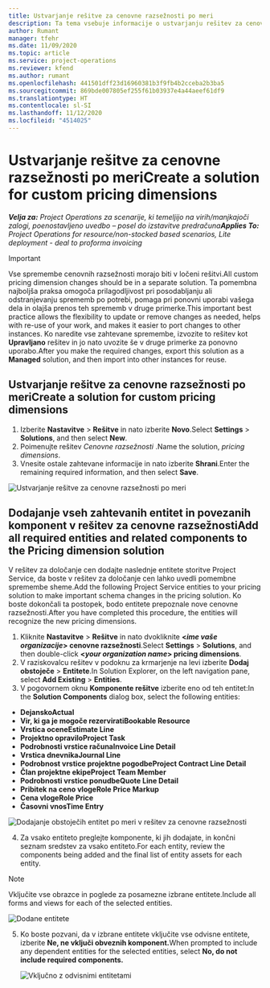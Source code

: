 ```yaml
---
title: Ustvarjanje rešitve za cenovne razsežnosti po meri
description: Ta tema vsebuje informacije o ustvarjanju rešitev za cenovne razsežnosti po meri.
author: Rumant
manager: tfehr
ms.date: 11/09/2020
ms.topic: article
ms.service: project-operations
ms.reviewer: kfend
ms.author: rumant
ms.openlocfilehash: 441501dff23d16960381b3f9fb4b2cceba2b3ba5
ms.sourcegitcommit: 869bde007805ef255f61b03937e4a44aeef61df9
ms.translationtype: HT
ms.contentlocale: sl-SI
ms.lasthandoff: 11/12/2020
ms.locfileid: "4514025"
---
```

# <a name="create-a-solution-for-custom-pricing-dimensions"></a><span data-ttu-id="c4cca-103">Ustvarjanje rešitve za cenovne razsežnosti po meri</span><span class="sxs-lookup"><span data-stu-id="c4cca-103">Create a solution for custom pricing dimensions</span></span>

 <span data-ttu-id="c4cca-104">_**Velja za:** Project Operations za scenarije, ki temeljijo na virih/manjkajoči zalogi, poenostavljeno uvedbo – posel do izstavitve predračuna_</span><span class="sxs-lookup"><span data-stu-id="c4cca-104">_**Applies To:** Project Operations for resource/non-stocked based scenarios, Lite deployment - deal to proforma invoicing_</span></span> 

>[!IMPORTANT]
><span data-ttu-id="c4cca-105">Vse spremembe cenovnih razsežnosti morajo biti v ločeni rešitvi.</span><span class="sxs-lookup"><span data-stu-id="c4cca-105">All custom pricing dimension changes should be in a separate solution.</span></span> <span data-ttu-id="c4cca-106">Ta pomembna najboljša praksa omogoča prilagodljivost pri posodabljanju ali odstranjevanju sprememb po potrebi, pomaga pri ponovni uporabi vašega dela in olajša prenos teh sprememb v druge primerke.</span><span class="sxs-lookup"><span data-stu-id="c4cca-106">This important best practice allows the flexibility to update or remove changes as needed, helps with re-use of your work, and makes it easier to port changes to other instances.</span></span> <span data-ttu-id="c4cca-107">Ko naredite vse zahtevane spremembe, izvozite to rešitev kot **Upravljano** rešitev in jo nato uvozite še v druge primerke za ponovno uporabo.</span><span class="sxs-lookup"><span data-stu-id="c4cca-107">After you make the required changes, export this solution as a **Managed** solution, and then import into other instances for reuse.</span></span>

## <a name="create-a-solution-for-custom-pricing-dimensions"></a><span data-ttu-id="c4cca-108">Ustvarjanje rešitve za cenovne razsežnosti po meri</span><span class="sxs-lookup"><span data-stu-id="c4cca-108">Create a solution for custom pricing dimensions</span></span>

1.  <span data-ttu-id="c4cca-109">Izberite **Nastavitve** > **Rešitve** in nato izberite **Novo**.</span><span class="sxs-lookup"><span data-stu-id="c4cca-109">Select **Settings** > **Solutions**, and then select **New**.</span></span>
2.  <span data-ttu-id="c4cca-110">Poimenujte rešitev *Cenovne razsežnosti <your organization name>*.</span><span class="sxs-lookup"><span data-stu-id="c4cca-110">Name the solution, *<your organization name> pricing dimensions*.</span></span>
3. <span data-ttu-id="c4cca-111">Vnesite ostale zahtevane informacije in nato izberite **Shrani**.</span><span class="sxs-lookup"><span data-stu-id="c4cca-111">Enter the remaining required information, and then select **Save**.</span></span>

  ![Ustvarjanje rešitve za cenovne razsežnosti po meri](./media/Creation-of-custom-pricing-dimension-solution.png)
 
## <a name="add-all-required-entities-and-related-components-to-the-pricing-dimension-solution"></a><span data-ttu-id="c4cca-113">Dodajanje vseh zahtevanih entitet in povezanih komponent v rešitev za cenovne razsežnosti</span><span class="sxs-lookup"><span data-stu-id="c4cca-113">Add all required entities and related components to the Pricing dimension solution</span></span>

<span data-ttu-id="c4cca-114">V rešitev za določanje cen dodajte naslednje entitete storitve Project Service, da boste v rešitev za določanje cen lahko uvedli pomembne spremembe sheme.</span><span class="sxs-lookup"><span data-stu-id="c4cca-114">Add the following Project Service entities to your pricing solution to make important schema changes in the pricing solution.</span></span> <span data-ttu-id="c4cca-115">Ko boste dokončali ta postopek, bodo entitete prepoznale nove cenovne razsežnosti.</span><span class="sxs-lookup"><span data-stu-id="c4cca-115">After you have completed this procedure, the entities will recognize the new pricing dimensions.</span></span>

1.  <span data-ttu-id="c4cca-116">Kliknite **Nastavitve** > **Rešitve** in nato dvokliknite **<*ime vaše organizacije*> cenovne razsežnosti**.</span><span class="sxs-lookup"><span data-stu-id="c4cca-116">Select **Settings** > **Solutions**, and then double-click **<*your organization name*> pricing dimensions**.</span></span>
2.  <span data-ttu-id="c4cca-117">V raziskovalcu rešitev v podoknu za krmarjenje na levi izberite **Dodaj obstoječe** > **Entitete**.</span><span class="sxs-lookup"><span data-stu-id="c4cca-117">In Solution Explorer, on the left navigation pane, select **Add Existing** > **Entities**.</span></span>
3.  <span data-ttu-id="c4cca-118">V pogovornem oknu **Komponente rešitve** izberite eno od teh entitet:</span><span class="sxs-lookup"><span data-stu-id="c4cca-118">In the **Solution Components** dialog box, select the following entities:</span></span>
 
   - <span data-ttu-id="c4cca-119">**Dejansko**</span><span class="sxs-lookup"><span data-stu-id="c4cca-119">**Actual**</span></span>
   - <span data-ttu-id="c4cca-120">**Vir, ki ga je mogoče rezervirati**</span><span class="sxs-lookup"><span data-stu-id="c4cca-120">**Bookable Resource**</span></span>
   - <span data-ttu-id="c4cca-121">**Vrstica ocene**</span><span class="sxs-lookup"><span data-stu-id="c4cca-121">**Estimate Line**</span></span>
   - <span data-ttu-id="c4cca-122">**Projektno opravilo**</span><span class="sxs-lookup"><span data-stu-id="c4cca-122">**Project Task**</span></span>
   - <span data-ttu-id="c4cca-123">**Podrobnosti vrstice računa**</span><span class="sxs-lookup"><span data-stu-id="c4cca-123">**Invoice Line Detail**</span></span>
   - <span data-ttu-id="c4cca-124">**Vrstica dnevnika**</span><span class="sxs-lookup"><span data-stu-id="c4cca-124">**Journal Line**</span></span>
   - <span data-ttu-id="c4cca-125">**Podrobnost vrstice projektne pogodbe**</span><span class="sxs-lookup"><span data-stu-id="c4cca-125">**Project Contract Line Detail**</span></span>
   - <span data-ttu-id="c4cca-126">**Član projektne ekipe**</span><span class="sxs-lookup"><span data-stu-id="c4cca-126">**Project Team Member**</span></span>
   - <span data-ttu-id="c4cca-127">**Podrobnosti vrstice ponudbe**</span><span class="sxs-lookup"><span data-stu-id="c4cca-127">**Quote Line Detail**</span></span>
   - <span data-ttu-id="c4cca-128">**Pribitek na ceno vloge**</span><span class="sxs-lookup"><span data-stu-id="c4cca-128">**Role Price Markup**</span></span>
   - <span data-ttu-id="c4cca-129">**Cena vloge**</span><span class="sxs-lookup"><span data-stu-id="c4cca-129">**Role Price**</span></span>
   - <span data-ttu-id="c4cca-130">**Časovni vnos**</span><span class="sxs-lookup"><span data-stu-id="c4cca-130">**Time Entry**</span></span>
 
   ![Dodajanje obstoječih entitet po meri v rešitev za cenovne razsežnosti](./media/Existing-entities-to-PD-solution.png)
 
 4. <span data-ttu-id="c4cca-132">Za vsako entiteto preglejte komponente, ki jih dodajate, in končni seznam sredstev za vsako entiteto.</span><span class="sxs-lookup"><span data-stu-id="c4cca-132">For each entity, review the components being added and the final list of entity assets for each entity.</span></span> 

   >[!NOTE]
   > <span data-ttu-id="c4cca-133">Vključite vse obrazce in poglede za posamezne izbrane entitete.</span><span class="sxs-lookup"><span data-stu-id="c4cca-133">Include all forms and views for each of the selected entities.</span></span>

  ![Dodane entitete](./media/solution-component-selection.png)


5.  <span data-ttu-id="c4cca-135">Ko boste pozvani, da v izbrane entitete vključite vse odvisne entitete, izberite **Ne, ne vključi obveznih komponent.**</span><span class="sxs-lookup"><span data-stu-id="c4cca-135">When prompted to include any dependent entities for the selected entities, select **No, do not include required components.**</span></span>

    ![Vključno z odvisnimi entitetami](./media/Do-not-include-required.png)
